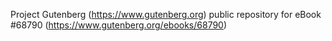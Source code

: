 Project Gutenberg (https://www.gutenberg.org) public repository for
eBook #68790 (https://www.gutenberg.org/ebooks/68790)
